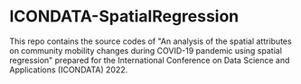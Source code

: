 # ICONDATA-SpatialRegression

This repo contains the source codes of "An analysis of the spatial attributes on community mobility changes during COVID-19 pandemic using spatial
regression" prepared for the International Conference on Data Science and Applications (ICONDATA) 2022.
